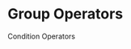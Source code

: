<!-- include(data_structures.md) -->

# Group Operators
Condition Operators

<!-- include(list.md) -->
